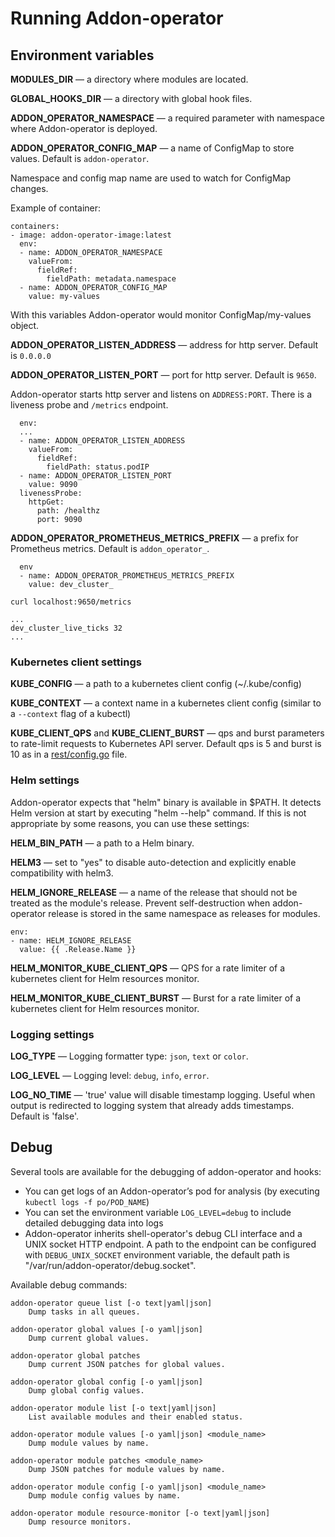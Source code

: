 # Running Addon-operator

## Environment variables

**MODULES_DIR** — a directory where modules are located.

**GLOBAL_HOOKS_DIR** — a directory with global hook files.

**ADDON_OPERATOR_NAMESPACE** — a required parameter with namespace where Addon-operator is deployed.

**ADDON_OPERATOR_CONFIG_MAP** — a name of ConfigMap to store values. Default is `addon-operator`.

Namespace and config map name are used to watch for ConfigMap changes. 

Example of container:

```
containers:
- image: addon-operator-image:latest
  env:
  - name: ADDON_OPERATOR_NAMESPACE
    valueFrom:
      fieldRef:
        fieldPath: metadata.namespace
  - name: ADDON_OPERATOR_CONFIG_MAP
    value: my-values   
```

With this variables Addon-operator would monitor ConfigMap/my-values object. 

**ADDON_OPERATOR_LISTEN_ADDRESS** — address for http server. Default is `0.0.0.0`

**ADDON_OPERATOR_LISTEN_PORT** — port for http server. Default is `9650`.

Addon-operator starts http server and listens on `ADDRESS:PORT`. There is a liveness probe and `/metrics` endpoint.

```
  env:
  ...
  - name: ADDON_OPERATOR_LISTEN_ADDRESS
    valueFrom:
      fieldRef:
        fieldPath: status.podIP
  - name: ADDON_OPERATOR_LISTEN_PORT
    value: 9090
  livenessProbe:
    httpGet:
      path: /healthz
      port: 9090      
``` 

**ADDON_OPERATOR_PROMETHEUS_METRICS_PREFIX** — a prefix for Prometheus metrics. Default is `addon_operator_`.

```
  env
  - name: ADDON_OPERATOR_PROMETHEUS_METRICS_PREFIX
    value: dev_cluster_  
```

```
curl localhost:9650/metrics

...
dev_cluster_live_ticks 32
...
```

### Kubernetes client settings

**KUBE_CONFIG** — a path to a kubernetes client config (~/.kube/config)

**KUBE_CONTEXT** — a context name in a kubernetes client config (similar to a `--context` flag of a kubectl)

**KUBE_CLIENT_QPS** and **KUBE_CLIENT_BURST** — qps and burst parameters to rate-limit requests to Kubernetes API server. Default qps is 5 and burst is 10 as in a [rest/config.go](https://github.com/kubernetes/client-go/blob/v0.17.0/rest/config.go#L44) file.

### Helm settings

Addon-operator expects that "helm" binary is available in $PATH. It detects Helm version at start by executing "helm --help" command. If this is not appropriate by some reasons, you can use these settings:

**HELM_BIN_PATH** — a path to a Helm binary.

**HELM3** — set to "yes" to disable auto-detection and explicitly enable compatibility with helm3.

**HELM_IGNORE_RELEASE** — a name of the release that should not be treated as the module's release. Prevent self-destruction when addon-operator release is stored in the same namespace as releases for modules.

```
env:
- name: HELM_IGNORE_RELEASE
  value: {{ .Release.Name }}
```

**HELM_MONITOR_KUBE_CLIENT_QPS** — QPS for a rate limiter of a kubernetes client for Helm resources monitor.

**HELM_MONITOR_KUBE_CLIENT_BURST** — Burst for a rate limiter of a kubernetes client for Helm resources monitor.

### Logging settings

**LOG_TYPE** — Logging formatter type: `json`, `text` or `color`.

**LOG_LEVEL** — Logging level: `debug`, `info`, `error`.

**LOG_NO_TIME** — 'true' value will disable timestamp logging. Useful when output is redirected to logging system that already adds timestamps. Default is 'false'.

## Debug

Several tools are available for the debugging of addon-operator and hooks:

- You can get logs of an Addon-operator’s pod for analysis (by executing `kubectl logs -f po/POD_NAME`)
- You can set the environment variable `LOG_LEVEL=debug` to include detailed debugging data into logs
- Addon-operator inherits shell-operator's debug CLI interface and a UNIX socket HTTP endpoint. A path to the endpoint can be configured with `DEBUG_UNIX_SOCKET` environment variable, the default path is 	"/var/run/addon-operator/debug.socket".

Available debug commands:

```
addon-operator queue list [-o text|yaml|json]
    Dump tasks in all queues.

addon-operator global values [-o yaml|json]
    Dump current global values.

addon-operator global patches
    Dump current JSON patches for global values.

addon-operator global config [-o yaml|json]
    Dump global config values.

addon-operator module list [-o text|yaml|json]
    List available modules and their enabled status.

addon-operator module values [-o yaml|json] <module_name>
    Dump module values by name.

addon-operator module patches <module_name>
    Dump JSON patches for module values by name.

addon-operator module config [-o yaml|json] <module_name>
    Dump module config values by name.

addon-operator module resource-monitor [-o text|yaml|json]
    Dump resource monitors.
```
